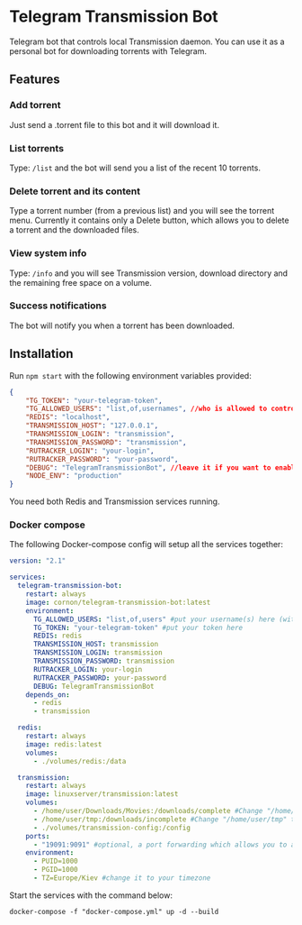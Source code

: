 # Telegram Transmission Bot

Telegram bot that controls local Transmission daemon.
You can use it as a personal bot for downloading torrents with Telegram.

## Features

### Add torrent

Just send a .torrent file to this bot and it will download it.

### List torrents

Type: `/list` and the bot will send you a list of the recent 10 torrents.

### Delete torrent and its content

Type a torrent number (from a previous list) and you will see the torrent menu. Currently it contains only a Delete button, which allows you to delete a torrent and the downloaded files.

### View system info

Type: `/info` and you will see Transmission version, download directory and the remaining free space on a volume.

### Success notifications

The bot will notify you when a torrent has been downloaded.

## Installation

Run `npm start` with the following environment variables provided:

```json
{
    "TG_TOKEN": "your-telegram-token",
    "TG_ALLOWED_USERS": "list,of,usernames", //who is allowed to control the bot
    "REDIS": "localhost",
    "TRANSMISSION_HOST": "127.0.0.1",
    "TRANSMISSION_LOGIN": "transmission",
    "TRANSMISSION_PASSWORD": "transmission",
    "RUTRACKER_LOGIN": "your-login",
    "RUTRACKER_PASSWORD": "your-password",
    "DEBUG": "TelegramTransmissionBot", //leave it if you want to enable the logging
    "NODE_ENV": "production"
}
```

You need both Redis and Transmission services running.

### Docker compose

The following Docker-compose config will setup all the services together:

```yml
version: "2.1"

services:
  telegram-transmission-bot:
    restart: always
    image: cornon/telegram-transmission-bot:latest
    environment:
      TG_ALLOWED_USERS: "list,of,users" #put your username(s) here (without an "@")
      TG_TOKEN: "your-telegram-token" #put your token here
      REDIS: redis
      TRANSMISSION_HOST: transmission
      TRANSMISSION_LOGIN: transmission
      TRANSMISSION_PASSWORD: transmission
      RUTRACKER_LOGIN: your-login
      RUTRACKER_PASSWORD: your-password
      DEBUG: TelegramTransmissionBot
    depends_on:
      - redis
      - transmission

  redis:
    restart: always
    image: redis:latest
    volumes:
      - ./volumes/redis:/data

  transmission:
    restart: always
    image: linuxserver/transmission:latest
    volumes:
      - /home/user/Downloads/Movies:/downloads/complete #Change "/home/user/Downloads/Movies" to your path
      - /home/user/tmp:/downloads/incomplete #Change "/home/user/tmp" to your path
      - ./volumes/transmission-config:/config
    ports:
      - "19091:9091" #optional, a port forwarding which allows you to also control your Transmission daemon with an external client
    environment:
      - PUID=1000
      - PGID=1000
      - TZ=Europe/Kiev #change it to your timezone
```

Start the services with the command below:

```
docker-compose -f "docker-compose.yml" up -d --build
```